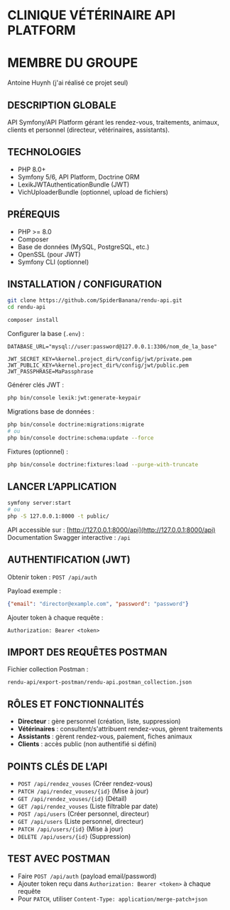 # CLINIQUE VÉTÉRINAIRE API PLATFORM

# MEMBRE DU GROUPE

Antoine Huynh (j'ai réalisé ce projet seul)

## DESCRIPTION GLOBALE

API Symfony/API Platform gérant les rendez-vous, traitements, animaux, clients et personnel (directeur, vétérinaires, assistants).

## TECHNOLOGIES

- PHP 8.0+
- Symfony 5/6, API Platform, Doctrine ORM
- LexikJWTAuthenticationBundle (JWT)
- VichUploaderBundle (optionnel, upload de fichiers)

## PRÉREQUIS

- PHP >= 8.0
- Composer
- Base de données (MySQL, PostgreSQL, etc.)
- OpenSSL (pour JWT)
- Symfony CLI (optionnel)

## INSTALLATION / CONFIGURATION

```bash
git clone https://github.com/SpiderBanana/rendu-api.git
cd rendu-api

composer install
```

Configurer la base (`.env`) :

```env
DATABASE_URL="mysql://user:password@127.0.0.1:3306/nom_de_la_base"

JWT_SECRET_KEY=%kernel.project_dir%/config/jwt/private.pem
JWT_PUBLIC_KEY=%kernel.project_dir%/config/jwt/public.pem
JWT_PASSPHRASE=MaPassphrase
```

Générer clés JWT :
```bash
php bin/console lexik:jwt:generate-keypair
```

Migrations base de données :
```bash
php bin/console doctrine:migrations:migrate
# ou
php bin/console doctrine:schema:update --force
```

Fixtures (optionnel) :
```bash
php bin/console doctrine:fixtures:load --purge-with-truncate
```

## LANCER L’APPLICATION

```bash
symfony server:start
# ou
php -S 127.0.0.1:8000 -t public/
```

API accessible sur : [http://127.0.0.1:8000/api](http://127.0.0.1:8000/api)  
Documentation Swagger interactive : `/api`

## AUTHENTIFICATION (JWT)

Obtenir token : `POST /api/auth`

Payload exemple :
```json
{"email": "director@example.com", "password": "password"}
```

Ajouter token à chaque requête :
```
Authorization: Bearer <token>
```

## IMPORT DES REQUÊTES POSTMAN

Fichier collection Postman :
```
rendu-api/export-postman/rendu-api.postman_collection.json
```

## RÔLES ET FONCTIONNALITÉS

- **Directeur** : gère personnel (création, liste, suppression)
- **Vétérinaires** : consultent/s'attribuent rendez-vous, gèrent traitements
- **Assistants** : gèrent rendez-vous, paiement, fiches animaux
- **Clients** : accès public (non authentifié si défini)

## POINTS CLÉS DE L’API

- `POST /api/rendez_vouses` (Créer rendez-vous)
- `PATCH /api/rendez_vouses/{id}` (Mise à jour)
- `GET /api/rendez_vouses/{id}` (Détail)
- `GET /api/rendez_vouses` (Liste filtrable par date)
- `POST /api/users` (Créer personnel, directeur)
- `GET /api/users` (Liste personnel, directeur)
- `PATCH /api/users/{id}` (Mise à jour)
- `DELETE /api/users/{id}` (Suppression)

## TEST AVEC POSTMAN

- Faire `POST /api/auth` (payload email/password)
- Ajouter token reçu dans `Authorization: Bearer <token>` à chaque requête
- Pour `PATCH`, utiliser `Content-Type: application/merge-patch+json`
